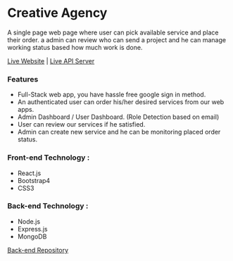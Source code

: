 # Creative Agency 

A single page web page where user can pick available service and place their order. a admin can review who can send a project and he can manage working status based how much work is done.

[Live Website](https://apartment-hunt-as.web.app/) | [Live API Server](https://apartment-hunt-scic.herokuapp.com/) 

### Features
* Full-Stack web app, you have hassle free google sign in method.
*	An authenticated user can order his/her desired services from our web apps.
*	Admin Dashboard / User Dashboard. (Role Detection based on email)
*	User can review our services if he satisfied.
*	Admin can create new service and he can be monitoring placed order status.

### Front-end Technology :
* React.js
* Bootstrap4
* CSS3

### Back-end Technology :
* Node.js 
* Express.js
* MongoDB

[Back-end Repository](https://github.com/basir5101/apartment-hunt-backend)

